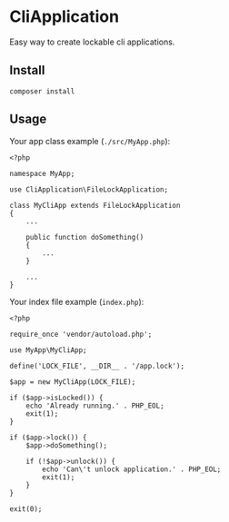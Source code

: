 # CliApplication

Easy way to create lockable cli applications.

## Install

	composer install


## Usage

Your app class example (`./src/MyApp.php`):

```
<?php

namespace MyApp;

use CliApplication\FileLockApplication;

class MyCliApp extends FileLockApplication
{
	...

	public function doSomething()
	{
		...
	}

	...
}
```

Your index file example (`index.php`):

```
<?php

require_once 'vendor/autoload.php';

use MyApp\MyCliApp;

define('LOCK_FILE', __DIR__ . '/app.lock');

$app = new MyCliApp(LOCK_FILE);

if ($app->isLocked()) {
    echo 'Already running.' . PHP_EOL;
    exit(1);
}

if ($app->lock()) {
    $app->doSomething();

    if (!$app->unlock()) {
        echo 'Can\'t unlock application.' . PHP_EOL;
        exit(1);
    }
}

exit(0);
```
